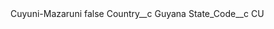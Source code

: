 <?xml version="1.0" encoding="UTF-8"?>
<CustomMetadata xmlns="http://soap.sforce.com/2006/04/metadata" xmlns:xsi="http://www.w3.org/2001/XMLSchema-instance" xmlns:xsd="http://www.w3.org/2001/XMLSchema">
    <label>Cuyuni-Mazaruni</label>
    <protected>false</protected>
    <values>
        <field>Country__c</field>
        <value xsi:type="xsd:string">Guyana</value>
    </values>
    <values>
        <field>State_Code__c</field>
        <value xsi:type="xsd:string">CU</value>
    </values>
</CustomMetadata>
